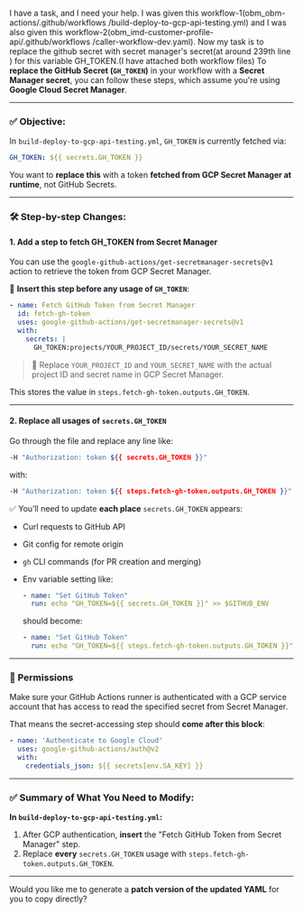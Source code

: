 I have a task, and I need your help. I was given this workflow-1(obm_obm-actions/.github/workflows
/build-deploy-to-gcp-api-testing.yml) and I was also given this workflow-2(obm_imd-customer-profile-api/.github/workflows
/caller-workflow-dev.yaml). Now my task is to replace the github secret with secret manager's secret(at around 239th line ) for this variable GH_TOKEN.(I have attached both workflow files)
To **replace the GitHub Secret (`GH_TOKEN`)** in your workflow with a **Secret Manager secret**, you can follow these steps, which assume you're using **Google Cloud Secret Manager**.

---

### ✅ Objective:

In `build-deploy-to-gcp-api-testing.yml`, `GH_TOKEN` is currently fetched via:

```yaml
GH_TOKEN: ${{ secrets.GH_TOKEN }}
```

You want to **replace this** with a token **fetched from GCP Secret Manager at runtime**, not GitHub Secrets.

---

### 🛠️ Step-by-step Changes:

#### 1. **Add a step to fetch GH\_TOKEN from Secret Manager**

You can use the `google-github-actions/get-secretmanager-secrets@v1` action to retrieve the token from GCP Secret Manager.

🔽 **Insert this step before any usage of `GH_TOKEN`**:

```yaml
- name: Fetch GitHub Token from Secret Manager
  id: fetch-gh-token
  uses: google-github-actions/get-secretmanager-secrets@v1
  with:
    secrets: |
      GH_TOKEN:projects/YOUR_PROJECT_ID/secrets/YOUR_SECRET_NAME
```

> 🔁 Replace `YOUR_PROJECT_ID` and `YOUR_SECRET_NAME` with the actual project ID and secret name in GCP Secret Manager.

This stores the value in `steps.fetch-gh-token.outputs.GH_TOKEN`.

---

#### 2. **Replace all usages of `secrets.GH_TOKEN`**

Go through the file and replace any line like:

```bash
-H "Authorization: token ${{ secrets.GH_TOKEN }}"
```

with:

```bash
-H "Authorization: token ${{ steps.fetch-gh-token.outputs.GH_TOKEN }}"
```

✅ You’ll need to update **each place** `secrets.GH_TOKEN` appears:

* Curl requests to GitHub API
* Git config for remote origin
* `gh` CLI commands (for PR creation and merging)
* Env variable setting like:

  ```yaml
  - name: "Set GitHub Token"
    run: echo "GH_TOKEN=${{ secrets.GH_TOKEN }}" >> $GITHUB_ENV
  ```

  should become:

  ```yaml
  - name: "Set GitHub Token"
    run: echo "GH_TOKEN=${{ steps.fetch-gh-token.outputs.GH_TOKEN }}" >> $GITHUB_ENV
  ```

---

### 🔐 Permissions

Make sure your GitHub Actions runner is authenticated with a GCP service account that has access to read the specified secret from Secret Manager.

That means the secret-accessing step should **come after this block**:

```yaml
- name: 'Authenticate to Google Cloud'
  uses: google-github-actions/auth@v2
  with:
    credentials_json: ${{ secrets[env.SA_KEY] }}
```

---

### ✅ Summary of What You Need to Modify:

**In `build-deploy-to-gcp-api-testing.yml`:**

1. After GCP authentication, **insert** the "Fetch GitHub Token from Secret Manager" step.
2. Replace **every** `secrets.GH_TOKEN` usage with `steps.fetch-gh-token.outputs.GH_TOKEN`.

---

Would you like me to generate a **patch version of the updated YAML** for you to copy directly?
